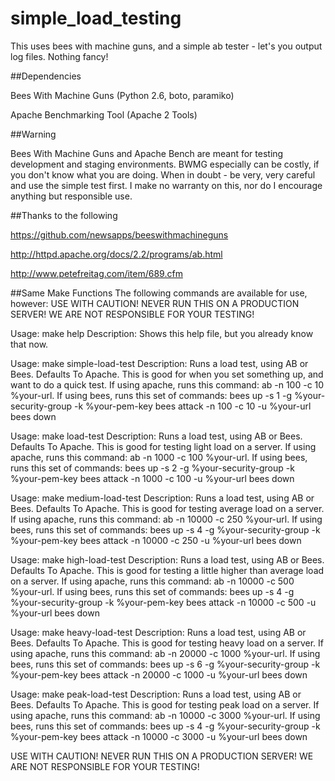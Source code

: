 simple_load_testing
===================

This uses bees with machine guns, and a simple ab tester - let's you output log files. Nothing fancy!

##Dependencies

Bees With Machine Guns (Python 2.6, boto, paramiko)

Apache Benchmarking Tool (Apache 2 Tools)

##Warning

Bees With Machine Guns and Apache Bench are meant for testing development and staging environments. BWMG especially can be costly, if you don't know what you are doing.
When in doubt - be very, very careful and use the simple test first.
I make no warranty on this, nor do I encourage anything but responsible use.

##Thanks to the following

https://github.com/newsapps/beeswithmachineguns

http://httpd.apache.org/docs/2.2/programs/ab.html

http://www.petefreitag.com/item/689.cfm

##Same Make Functions
The following commands are available for use, however:
USE WITH CAUTION!
NEVER RUN THIS ON A PRODUCTION SERVER!
WE ARE NOT RESPONSIBLE FOR YOUR TESTING!

Usage: make help
Description:
	Shows this help file, but you already know that now.

Usage: make simple-load-test
Description:
	Runs a load test, using AB or Bees. Defaults To Apache.
	This is good for when you set something up, and want to do a quick test.
	If using apache, runs this command: ab -n 100 -c 10 %your-url.
	If using bees, runs this set of commands:
	bees up -s 1 -g %your-security-group -k %your-pem-key
	bees attack -n 100 -c 10 -u %your-url
	bees down

Usage: make load-test
Description:
	Runs a load test, using AB or Bees. Defaults To Apache.
	This is good for testing light load on a server.
	If using apache, runs this command: ab -n 1000 -c 100 %your-url.
	If using bees, runs this set of commands:
	bees up -s 2 -g %your-security-group -k %your-pem-key
	bees attack -n 1000 -c 100 -u %your-url
	bees down

Usage: make medium-load-test
Description:
	Runs a load test, using AB or Bees. Defaults To Apache.
	This is good for testing average load on a server.
	If using apache, runs this command: ab -n 10000 -c 250 %your-url.
	If using bees, runs this set of commands:
	bees up -s 4 -g %your-security-group -k %your-pem-key
	bees attack -n 10000 -c 250 -u %your-url
	bees down

Usage: make high-load-test
Description:
	Runs a load test, using AB or Bees. Defaults To Apache.
	This is good for testing a little higher than average load on a server.
	If using apache, runs this command: ab -n 10000 -c 500 %your-url.
	If using bees, runs this set of commands:
	bees up -s 4 -g %your-security-group -k %your-pem-key
	bees attack -n 10000 -c 500 -u %your-url
	bees down

Usage: make heavy-load-test
Description:
	Runs a load test, using AB or Bees. Defaults To Apache.
	This is good for testing heavy load on a server.
	If using apache, runs this command: ab -n 20000 -c 1000 %your-url.
	If using bees, runs this set of commands:
	bees up -s 6 -g %your-security-group -k %your-pem-key
	bees attack -n 20000 -c 1000 -u %your-url
	bees down

Usage: make peak-load-test
Description:
	Runs a load test, using AB or Bees. Defaults To Apache.
	This is good for testing peak load on a server.
	If using apache, runs this command: ab -n 10000 -c 3000 %your-url.
	If using bees, runs this set of commands:
	bees up -s 4 -g %your-security-group -k %your-pem-key
	bees attack -n 10000 -c 3000 -u %your-url
	bees down

USE WITH CAUTION!
NEVER RUN THIS ON A PRODUCTION SERVER!
WE ARE NOT RESPONSIBLE FOR YOUR TESTING!


